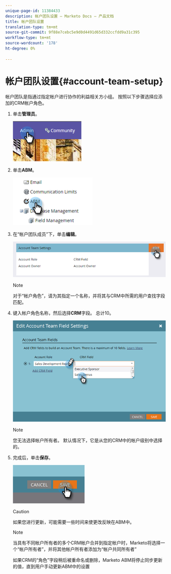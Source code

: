 ```yaml
---
unique-page-id: 11384433
description: 帐户团队设置 — Marketo Docs — 产品文档
title: 帐户团队设置
translation-type: tm+mt
source-git-commit: 9f88e7cebc5e9d0d4491d65d332ccfdd9a31c395
workflow-type: tm+mt
source-wordcount: '178'
ht-degree: 0%

---
```



# 帐户团队设置{#account-team-setup}

帐户团队是指通过指定帐户进行协作的利益相关方小组。 按照以下步骤选择应添加的CRM帐户角色。

1. 单击&#x200B;**管理员**。

   ![](assets/one-3.png)

1. 单击&#x200B;**ABM**。

   ![](assets/two-3.png)

1. 在“帐户团队成员”下，单击&#x200B;**编辑**。

   ![](assets/3.png)

   >[!NOTE]
   >
   >对于“帐户角色”，请为其指定一个名称，并将其与CRM中所需的用户查找字段匹配。

1. 键入帐户角色名称，然后选择&#x200B;**CRM**&#x200B;字段。 总计10。

   ![](assets/four-2.png)

   >[!NOTE]
   >
   >您无法选择帐户所有者。 默认情况下，它是从您的CRM中的帐户级别中选择的。

1. 完成后，单击&#x200B;**保存**。

   ![](assets/five-2.png)

   >[!CAUTION]
   >
   >如果您进行更新，可能需要一些时间来使更改反映在ABM中。

   >[!NOTE]
   >
   >当具有不同帐户所有者的多个CRM帐户合并到指定帐户时，Marketo将选择一个“帐户所有者”，并将其他帐户所有者添加为“帐户共同所有者”
   >
   >如果CRM的“角色”字段稍后被重命名或删除，Marketo ABM将停止同步更新的值，直到用户手动更新ABM中的设置
